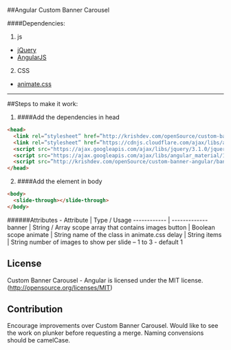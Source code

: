 ##Angular Custom Banner Carousel

####Dependencies:

1. js
  * [jQuery](https://code.jquery.com/jquery-3.1.0.min.js)
  * [AngularJS](https://ajax.googleapis.com/ajax/libs/angularjs/1.5.6/angular.min.js)
2. CSS 
  * [animate.css](https://cdnjs.cloudflare.com/ajax/libs/animate.css/3.5.2/animate.min.css)

------------------------------------------------------------------
##Steps to make it work:
1. ####Add the dependencies in head
 

  ```html
  <head>
    <link rel=”stylesheet” href=”http://krishdev.com/openSource/custom-banner-angular/bannerCarousel.css”>
    <link rel=”stylesheet” href=”https://cdnjs.cloudflare.com/ajax/libs/animate.css/3.5.2/animate.min.css”>
    <script src="https://ajax.googleapis.com/ajax/libs/jquery/3.1.0/jquery.min.js"></script>
    <script src="https://ajax.googleapis.com/ajax/libs/angular_material/1.5.6/angular-material.min.js"></script>
    <script src=”http://krishdev.com/openSource/custom-banner-angular/bannerCarousel.js”></script>
  </head>
  ```
2. ####Add the element in body
  
  ```html
  <body>
    <slide-through></slide-through>
  </body>
  ```
  ######Attributes -
  Attribute | Type / Usage
------------ | -------------
banner |	String / Array scope array that contains images
button |	Boolean scope
animate |	String name of the class in animate.css
delay |	String 
items |	String number of images to show per slide – 1 to 3 - default 1


## License
Custom Banner Carousel - Angular is licensed under the MIT license. (http://opensource.org/licenses/MIT)

## Contribution
Encourage improvements over Custom Banner Carousel. Would like to see the work on plunker before requesting a merge. Naming convensions should be camelCase.
